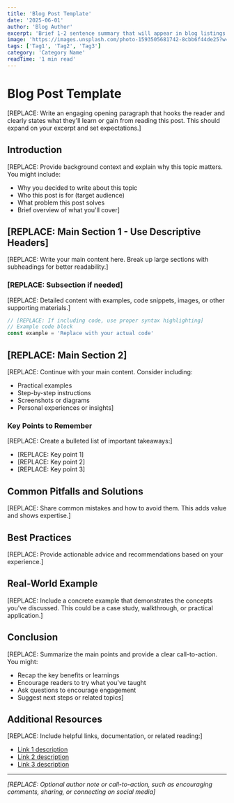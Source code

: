 ```yaml
---
title: 'Blog Post Template'
date: '2025-06-01'
author: 'Blog Author'
excerpt: 'Brief 1-2 sentence summary that will appear in blog listings and social media previews'
image: 'https://images.unsplash.com/photo-1593505681742-8cbb6f44de25?w=1200&h=600&fit=crop&crop=center'
tags: ['Tag1', 'Tag2', 'Tag3']
category: 'Category Name'
readTime: '1 min read'
---
```


# Blog Post Template

<!--
  Replace the above title with a catchy, descriptive title that reflects the content of your post.
  Ensure it is engaging and includes relevant keywords for SEO. Should be same as title above in
  front-matter.
-->

[REPLACE: Write an engaging opening paragraph that hooks the reader and clearly states what they'll learn or gain from reading this post. This should expand on your excerpt and set expectations.]

## Introduction

[REPLACE: Provide background context and explain why this topic matters. You might include:

- Why you decided to write about this topic
- Who this post is for (target audience)
- What problem this post solves
- Brief overview of what you'll cover]

## [REPLACE: Main Section 1 - Use Descriptive Headers]

[REPLACE: Write your main content here. Break up large sections with subheadings for better readability.]

### [REPLACE: Subsection if needed]

[REPLACE: Detailed content with examples, code snippets, images, or other supporting materials.]

```javascript
// [REPLACE: If including code, use proper syntax highlighting]
// Example code block
const example = 'Replace with your actual code'
```

## [REPLACE: Main Section 2]

[REPLACE: Continue with your main content. Consider including:

- Practical examples
- Step-by-step instructions
- Screenshots or diagrams
- Personal experiences or insights]

### Key Points to Remember

[REPLACE: Create a bulleted list of important takeaways:]

- [REPLACE: Key point 1]
- [REPLACE: Key point 2]
- [REPLACE: Key point 3]

## Common Pitfalls and Solutions

[REPLACE: Share common mistakes and how to avoid them. This adds value and shows expertise.]

## Best Practices

[REPLACE: Provide actionable advice and recommendations based on your experience.]

## Real-World Example

[REPLACE: Include a concrete example that demonstrates the concepts you've discussed. This could be a case study, walkthrough, or practical application.]

## Conclusion

[REPLACE: Summarize the main points and provide a clear call-to-action. You might:

- Recap the key benefits or learnings
- Encourage readers to try what you've taught
- Ask questions to encourage engagement
- Suggest next steps or related topics]

## Additional Resources

[REPLACE: Include helpful links, documentation, or related reading:]

- [Link 1 description](https://example.com)
- [Link 2 description](https://example.com)
- [Link 3 description](https://example.com)

---

_[REPLACE: Optional author note or call-to-action, such as encouraging comments, sharing, or connecting on social media]_
